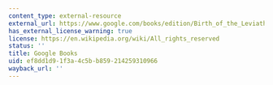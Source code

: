 ```yaml
---
content_type: external-resource
external_url: https://www.google.com/books/edition/Birth_of_the_Leviathan/dQ53vjKiwR0C?hl=en&gbpv=1
has_external_license_warning: true
license: https://en.wikipedia.org/wiki/All_rights_reserved
status: ''
title: Google Books
uid: ef8dd1d9-1f3a-4c5b-b859-214259310966
wayback_url: ''
---
```


